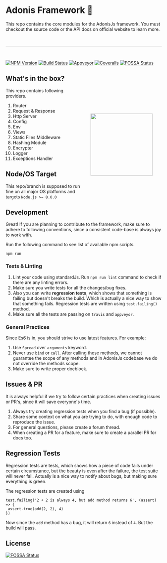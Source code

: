 # Adonis Framework :triangular_ruler:

This repo contains the core modules for the AdonisJs framework. You must checkout the source code or the API docs on official website to learn more.

<br />
<hr />
<br />

[![NPM Version][npm-image]][npm-url]
[![Build Status][travis-image]][travis-url]
[![Appveyor][appveyor-image]][appveyor-url]
[![Coveralls][coveralls-image]][coveralls-url]
[![FOSSA Status](https://app.fossa.io/api/projects/git%2Bgithub.com%2Fadonisjs%2Fadonis-framework.svg?type=shield)](https://app.fossa.io/projects/git%2Bgithub.com%2Fadonisjs%2Fadonis-framework?ref=badge_shield)

<img src="https://res.cloudinary.com/adonisjs/image/upload/q_100/v1497112678/adonis-purple_pzkmzt.svg" width="200px" align="right" hspace="30px" vspace="140px">

## What's in the box?

This repo contains following providers.

1. Router
2. Request & Response
3. Http Server
4. Config
5. Env
6. Views
7. Static Files Middleware
8. Hashing Module
9. Encrypter
10. Logger
11. Exceptions Handler

## Node/OS Target

This repo/branch is supposed to run fine on all major OS platforms and targets `Node.js >= 8.0.0`

## Development

Great! If you are planning to contribute to the framework, make sure to adhere to following conventions, since a consistent code-base is always joy to work with.

Run the following command to see list of available npm scripts.

```
npm run
```

### Tests & Linting

1. Lint your code using standardJs. Run `npm run lint` command to check if there are any linting errors.
2. Make sure you write tests for all the changes/bug fixes.
3. Also you can write **regression tests**, which shows that something is failing but doesn't breaks the build. Which is actually a nice way to show that something fails. Regression tests are written using `test.failing()` method.
4. Make sure all the tests are passing on `travis` and `appveyor`.

### General Practices

Since Es6 is in, you should strive to use latest features. For example:

1. Use `Spread` over `arguments` keyword.
2. Never use `bind` or `call`. After calling these methods, we cannot guarantee the scope of any methods and in AdonisJs codebase we do not override the methods scope.
3. Make sure to write proper docblock.

## Issues & PR

It is always helpful if we try to follow certain practices when creating issues or PR's, since it will save everyone's time.

1. Always try creating regression tests when you find a bug (if possible).
2. Share some context on what you are trying to do, with enough code to reproduce the issue.
3. For general questions, please create a forum thread.
4. When creating a PR for a feature, make sure to create a parallel PR for docs too.


## Regression Tests

Regression tests are tests, which shows how a piece of code fails under certain circumstance, but the beauty is even after the failure, the test suite will never fail. Actually is a nice way to notify about bugs, but making sure everything is green.

The regression tests are created using

```
test.failing('2 + 2 is always 4, but add method returns 6', (assert) => {
 assert.true(add(2, 2), 4)
})
```

Now since the `add` method has a bug, it will return `6` instead of `4`. But the build will pass.

[appveyor-image]: https://img.shields.io/appveyor/ci/thetutlage/adonis-framework/master.svg?style=flat-square

[appveyor-url]: https://ci.appveyor.com/project/thetutlage/adonis-framework

[npm-image]: https://img.shields.io/npm/v/@adonisjs/framework.svg?style=flat-square
[npm-url]: https://npmjs.org/package/@adonisjs/framework

[travis-image]: https://img.shields.io/travis/adonisjs/adonis-framework/master.svg?style=flat-square
[travis-url]: https://travis-ci.org/adonisjs/adonis-framework

[coveralls-image]: https://img.shields.io/coveralls/adonisjs/adonis-framework/develop.svg?style=flat-square

[coveralls-url]: https://coveralls.io/github/adonisjs/adonis-framework


## License
[![FOSSA Status](https://app.fossa.io/api/projects/git%2Bgithub.com%2Fadonisjs%2Fadonis-framework.svg?type=large)](https://app.fossa.io/projects/git%2Bgithub.com%2Fadonisjs%2Fadonis-framework?ref=badge_large)
